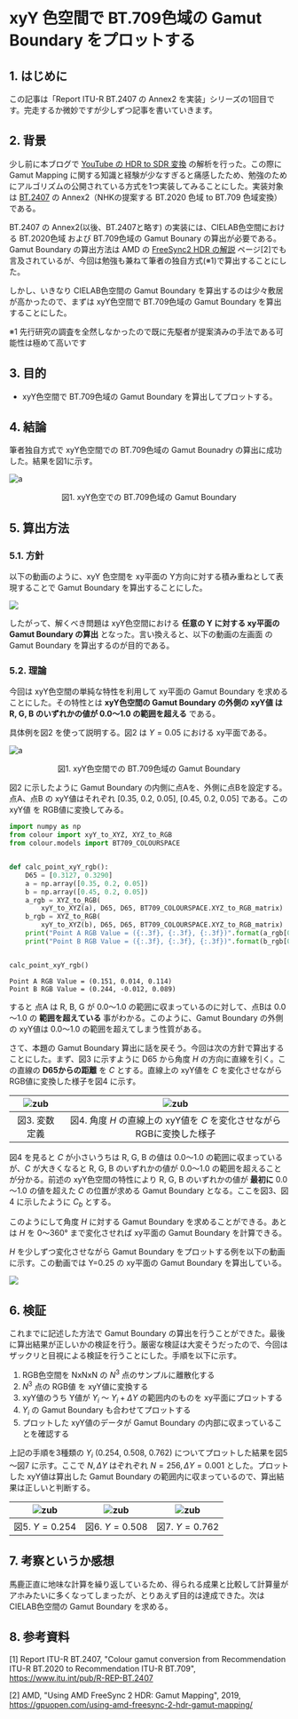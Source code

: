 # xyY 色空間で BT.709色域の Gamut Boundary をプロットする

## 1. はじめに

この記事は「Report ITU-R BT.2407 の Annex2 を実装」シリーズの1回目です。完走するか微妙ですが少しずつ記事を書いていきます。

## 2. 背景

少し前に本ブログで [YouTube の HDR to SDR 変換](https://trev16.hatenablog.com/entry/2019/11/19/220840) の解析を行った。この際に Gamut Mapping に関する知識と経験が少なすぎると痛感したため、勉強のためにアルゴリズムの公開されている方式を1つ実装してみることにした。実装対象は [BT.2407](https://www.itu.int/pub/R-REP-BT.2407) の Annex2（NHKの提案する BT.2020 色域 to BT.709 色域変換）である。

BT.2407 の Annex2(以後、BT.2407と略す) の実装には、CIELAB色空間における BT.2020色域 および BT.709色域の Gamut Bounary の算出が必要である。Gamut Boundary の算出方法は AMD の [FreeSync2 HDR の解説](https://gpuopen.com/using-amd-freesync-2-hdr-gamut-mapping/) ページ[2]でも言及されているが、今回は勉強も兼ねて筆者の独自方式(※1)で算出することにした。

しかし、いきなり CIELAB色空間の Gamut Boundary を算出するのは少々敷居が高かったので、まずは xyY色空間で BT.709色域の Gamut Boundary を算出することにした。

※1 先行研究の調査を全然しなかったので既に先駆者が提案済みの手法である可能性は極めて高いです

## 3. 目的

* xyY色空間で BT.709色域の Gamut Boundary を算出してプロットする。

## 4. 結論

筆者独自方式で xyY色空間での BT.709色域の Gamut Bounadry の算出に成功した。結果を図1に示す。

![a](./blog_img/xyY_Color_Volume_color.png)
<div style="text-align: center;">図1. xyY色空での BT.709色域の Gamut Boundary</div>

## 5. 算出方法

### 5.1. 方針

以下の動画のように、xyY 色空間を xy平面の Y方向に対する積み重ねとして表現することで Gamut Boundary を算出することにした。

[![](https://img.youtube.com/vi/qFgWx3EaBqE&feature=youtu.be/0.jpg)](https://www.youtube.com/watch?v=qFgWx3EaBqE&feature=youtu.be)

したがって、解くべき問題は xyY色空間における **任意の Y に対する xy平面の Gamut Boundary の算出** となった。言い換えると、以下の動画の左画面 の Gamut Boundary を算出するのが目的である。

### 5.2. 理論

今回は xyY色空間の単純な特性を利用して xy平面の Gamut Boundary を求めることにした。その特性とは **xyY色空間の Gamut Boundary の外側の xyY値 は R, G, B のいずれかの値が 0.0～1.0 の範囲を超える** である。

具体例を図2 を使って説明する。図2 は $Y=0.05$ における xy平面である。

![a](./blog_img/Chromaticity_Diagram.png)
<div style="text-align: center;">図1. xyY色空間での BT.709色域の Gamut Boundary</div>

図2 に示したように Gamut Boundary の内側に点Aを、外側に点Bを設定する。点A、点B の xyY値はそれぞれ [0.35, 0.2, 0.05], [0.45, 0.2, 0.05] である。この xyY値 を RGB値に変換してみる。

```python
import numpy as np
from colour import xyY_to_XYZ, XYZ_to_RGB
from colour.models import BT709_COLOURSPACE


def calc_point_xyY_rgb():
    D65 = [0.3127, 0.3290]
    a = np.array([0.35, 0.2, 0.05])
    b = np.array([0.45, 0.2, 0.05])
    a_rgb = XYZ_to_RGB(
        xyY_to_XYZ(a), D65, D65, BT709_COLOURSPACE.XYZ_to_RGB_matrix)
    b_rgb = XYZ_to_RGB(
        xyY_to_XYZ(b), D65, D65, BT709_COLOURSPACE.XYZ_to_RGB_matrix)
    print("Point A RGB Value = ({:.3f}, {:.3f}, {:.3f})".format(a_rgb[0], a_rgb[1], a_rgb[2]))
    print("Point B RGB Value = ({:.3f}, {:.3f}, {:.3f})".format(b_rgb[0], b_rgb[1], b_rgb[2]))


calc_point_xyY_rgb()
```

```text
Point A RGB Value = (0.151, 0.014, 0.114)
Point B RGB Value = (0.244, -0.012, 0.089)
```

すると 点A は R, B, G が 0.0～1.0 の範囲に収まっているのに対して、点Bは 0.0～1.0 の **範囲を超えている** 事がわかる。このように、Gamut Boundary の外側の xyY値は 0.0～1.0 の範囲を超えてしまう性質がある。

さて、本題の Gamut Boundary 算出に話を戻そう。今回は次の方針で算出することにした。まず、図3 に示すように D65 から角度 $H$ の方向に直線を引く。この直線の **D65からの距離** を $C$ とする。直線上の xyY値を $C$ を変化させながら RGB値に変換した様子を図4 に示す。

| ![zub](./blog_img/hennsuu.png) | ![zub](./blog_img/Y_0.25_H45.png)|
|:---:|:---:|
|図3. 変数定義|図4. 角度 $H$ の直線上の xyY値を $C$ を変化させながら RGBに変換した様子

図4 を見ると $C$ が小さいうちは R, G, B の値は 0.0～1.0 の範囲に収まっているが、$C$ が大きくなると R, G, B のいずれかの値が 0.0～1.0 の範囲を超えることが分かる。前述の xyY色空間の特性により R, G, B のいずれかの値が **最初に** 0.0～1.0 の値を超えた $C$ の位置が求める Gamut Boundary となる。ここを図3、図4 に示したように $C_b$ とする。

このようにして角度 $H$ に対する Gamut Boundary を求めることができる。あとは $H$ を 0～360° まで変化させれば xy平面の Gamut Boundary を計算できる。

$H$ を少しずつ変化させながら Gamut Boundary をプロットする例を以下の動画に示す。この動画では Y=0.25 の xy平面の Gamut Boundary を算出している。

[![](https://img.youtube.com/vi/0hcmHBuW2T4&feature=youtu.be/0.jpg)](https://www.youtube.com/watch?v=0hcmHBuW2T4&feature=youtu.be)

## 6. 検証

これまでに記述した方法で Gamut Boundary の算出を行うことができた。最後に算出結果が正しいかの検証を行う。厳密な検証は大変そうだったので、今回はザックリと目視による検証を行うことにした。手順を以下に示す。

1. RGB色空間を NxNxN の $N^3$ 点のサンプルに離散化する
2. $N^3$ 点の RGB値 を xyY値に変換する
3. xyY値のうち Y値が $Y_i$ ～ $Y_i + \Delta Y$ の範囲内のものを xy平面にプロットする
4. $Y_i$ の Gamut Boundary も合わせてプロットする
5. プロットした xyY値のデータが Gamut Boundary の内部に収まっていることを確認する

上記の手順を3種類の $Y_i$ (0.254, 0.508, 0.762) についてプロットした結果を図5～図7 に示す。ここで $N, \Delta Y$ はぞれぞれ $N=256, \Delta Y=0.001$ とした。プロットした xyY値は算出した Gamut Boundary の範囲内に収まっているので、算出結果は正しいと判断する。

| ![zub](./blog_img/verify_y_0.254.png) | ![zub](./blog_img/verify_y_0.508.png)| ![zub](./blog_img/verify_y_0.762.png)|
|:---:|:---:|:---:|
|図5. $Y=0.254$|図6. $Y=0.508$ |図7. $Y=0.762$| 

## 7. 考察というか感想

馬鹿正直に地味な計算を繰り返しているため、得られる成果と比較して計算量がアホみたいに多くなってしまったが、とりあえず目的は達成できた。次は CIELAB色空間の Gamut Boundary を求める。

## 8. 参考資料

[1] Report ITU-R BT.2407, "Colour gamut conversion from Recommendation ITU-R BT.2020 to
Recommendation ITU-R BT.709", https://www.itu.int/pub/R-REP-BT.2407

[2] AMD, "Using AMD FreeSync 2 HDR: Gamut Mapping", 2019, https://gpuopen.com/using-amd-freesync-2-hdr-gamut-mapping/